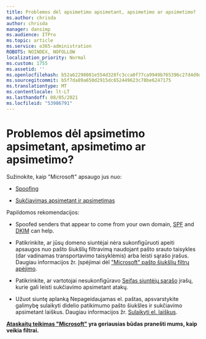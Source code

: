 ```yaml
---
title: Problemos dėl apsimetimo apsimetant, apsimetimo ar apsimetimo?
ms.author: chrisda
author: chrisda
manager: dansimp
ms.audience: ITPro
ms.topic: article
ms.service: o365-administration
ROBOTS: NOINDEX, NOFOLLOW
localization_priority: Normal
ms.custom: 1755
ms.assetid: ''
ms.openlocfilehash: b52a62298081e554d328fc3cca0f77ca9949b765396c27d4d9da247f411d6d2c
ms.sourcegitcommit: b5f7da89a650d2915dc652449623c78be6247175
ms.translationtype: MT
ms.contentlocale: lt-LT
ms.lasthandoff: 08/05/2021
ms.locfileid: "53986791"
---
```

# <a name="issues-with-spoofing-phishing-or-impersonation"></a>Problemos dėl apsimetimo apsimetant, apsimetimo ar apsimetimo?

Sužinokite, kaip "Microsoft" apsaugo jus nuo:

- [Spoofing](https://docs.microsoft.com/microsoft-365/security/office-365-security/anti-spoofing-protection)

- [Sukčiavimas apsimetant ir apsimetimas](https://docs.microsoft.com/microsoft-365/security/office-365-security/atp-anti-phishing)

Papildomos rekomendacijos:

- Spoofed senders that appear to come from your own domain, [SPF](https://docs.microsoft.com/microsoft-365/security/office-365-security/set-up-spf-in-office-365-to-help-prevent-spoofing) and [DKIM](https://docs.microsoft.com/microsoft-365/security/office-365-security/use-dkim-to-validate-outbound-email) can help.

- Patikrinkite, ar jūsų domeno siuntėjai nėra sukonfigūruoti apeiti apsaugos nuo pašto šiukšlių filtravimą naudojant pašto srauto taisykles (dar vadinamas transportavimo taisyklėmis) arba leisti sąrašo įrašus. Daugiau informacijos žr. Įspėjimai dėl ["Microsoft" pašto šiukšlių filtrų apėjimo](https://docs.microsoft.com/exchange/troubleshoot/antispam/cautions-against-bypassing-spam-filters).

- Patikrinkite, ar vartotojai nesukonfigūravo [Seifas siuntėjų sąrašo](https://support.office.com/article/BE1BAEA0-BEAB-4A30-B968-9004332336CE) įrašų, kurie gali leisti sukčiavimo apsimetant atakų.

- Užuot siuntę aplanką Nepageidaujamas el. paštas, apsvarstykite galimybę sulaikyti didelio patikimumo pašto šiukšles ir sukčiavimo apsimetant laiškus. Daugiau informacijos žr. [Sulaikyti el. laiškus](https://docs.microsoft.com/microsoft-365/security/office-365-security/quarantine-email-messages).

**[Ataskaitų teikimas "Microsoft"](https://support.office.com/article/b5caa9f1-cdf3-4443-af8c-ff724ea719d2) yra geriausias būdas pranešti mums, kaip veikia filtrai.**
